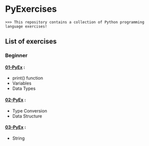 # PyExercises
```
>>> This repository contains a collection of Python programming language exercises!
```
## List of exercises 
### Beginner
#### [01-PyEx](https://github.com/siniorone/PyExercises/blob/main/01_PyEx.ipynb) : 
*   print() function 
*   Variables 
*   Data Types 
#### [02-PyEx](https://github.com/siniorone/PyExercises/blob/main/02_PyEx.ipynb) :
*   Type Conversion
*   Data Structure
#### [03-PyEx](https://github.com/siniorone/PyExercises/blob/main/03_PyEx.ipynb) :
*   String
